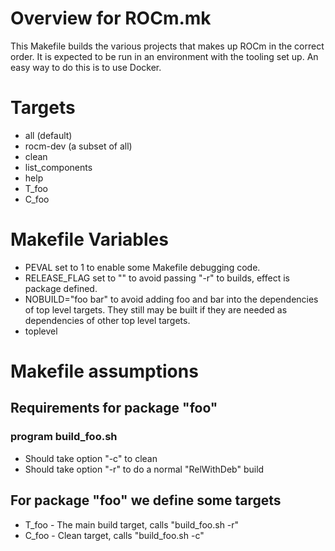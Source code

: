 # Overview for ROCm.mk
This Makefile builds the various projects that makes up ROCm in the correct order.
It is expected to be run in an environment with the tooling set up. An easy way
to do this is to use Docker.

# Targets
- all (default)
- rocm-dev (a subset of all)
- clean
- list_components
- help
- T_foo
- C_foo


# Makefile Variables
- PEVAL set to 1 to enable some Makefile debugging code.
- RELEASE\_FLAG set to "" to avoid passing "-r" to builds, effect is package defined.
- NOBUILD="foo bar" to avoid adding foo and bar into the dependencies of top level targets. They still may be
  built if they are needed as dependencies of other top level targets.
- toplevel 

# Makefile assumptions

## Requirements for package "foo"

### program build\_foo.sh
- Should take option "-c" to clean
- Should take option "-r" to do a normal "RelWithDeb" build

## For package "foo" we define some targets
- T\_foo - The main build target, calls "build\_foo.sh -r"
- C\_foo - Clean target, calls "build_foo.sh -c"
